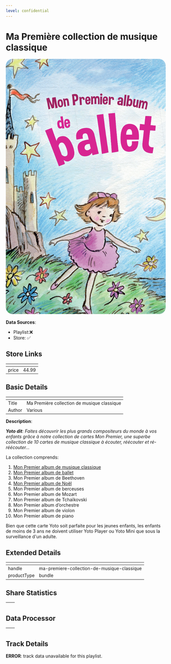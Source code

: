 ```yaml
---
level: confidential
---
```

# Ma Première collection de musique classique

![card_[c1T0v].png](../../img/cards/card_[c1T0v].png)

**Data Sources**: 

- Playlist:❌
- Store: ✅


## Store Links

| <!-- --> | <!-- --> |
| - | - |
| price | 44.99 |


## Basic Details

| <!-- --> | <!-- --> |
| - | - |
| Title | Ma Première collection de musique classique |
| Author | Various |

**Description**:

_**Yoto dit**: Faites découvrir les plus grands compositeurs du monde à vos enfants grâce à notre collection de cartes Mon Premier, une superbe collection de 10 cartes de musique classique à écouter, réécouter et ré-réécouter..._ 

La collection comprends:

1.  [Mon Premier album de musique classique](https://yoto-canada.myshopify.com/products/mon-premier-album-de-musique-classique)
2.  [Mon Premier album de ballet](https://yoto-canada.myshopify.com/products/mon-premier-album-de-ballet)
3.  Mon Premier album de Beethoven
4.  [Mon Premier album de Noël](https://yoto-canada.myshopify.com/products/mon-premier-album-de-noel)
5.  Mon Premier album de berceuses
6.  Mon Premier album de Mozart
7.  Mon Premier album de Tchaïkovski
8.  Mon Premier album d’orchestre
9.  Mon Premier album de violon
10.  Mon Premier album de piano

Bien que cette carte Yoto soit parfaite pour les jeunes enfants, les enfants de moins de 3 ans ne doivent utiliser Yoto Player ou Yoto Mini que sous la surveillance d'un adulte.


## Extended Details

| <!-- --> | <!-- --> |
| - | - |
| handle | ma-premiere-collection-de-musique-classique |
| productType | bundle |


## Share Statistics

| <!-- --> | <!-- --> |
| - | - |


## Data Processor

| <!-- --> | <!-- --> |
| - | - |


## Track Details

**ERROR**: track data unavailable for this playlist.
